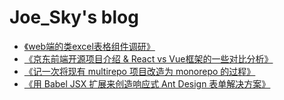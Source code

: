 # Joe_Sky's blog

* [《web端的类excel表格组件调研》](https://github.com/joe-sky/blog/issues/1)
* [《京东前端开源项目介绍 & React vs Vue框架的一些对比分析》](https://github.com/joe-sky/blog/issues/2)
* [《记一次将现有 multirepo 项目改造为 monorepo 的过程》](https://github.com/joe-sky/blog/issues/3)
* [《用 Babel JSX 扩展来创造响应式 Ant Design 表单解决方案》](https://github.com/joe-sky/blog/issues/4)
